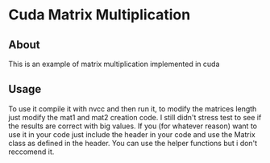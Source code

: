 # Cuda Matrix Multiplication
## About
This is an example of matrix multiplication implemented in cuda
## Usage
To use it compile it with nvcc and then run it, to modify the matrices length just modify the mat1 and mat2 
creation code. I still didn't stress test to see if the results are correct with big values.
If you (for whatever reason) want to use it in your code just include the header in your code and use the Matrix class
as defined in the header. You can use the helper functions but i don't reccomend it.
